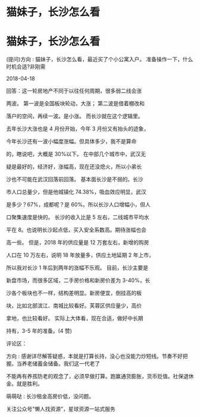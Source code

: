 # 猫妹子，长沙怎么看

# 猫妹子，长沙怎么看

(提问)方向 : 猫妹子，长沙怎么看，最近买了个小公寓入户。 准备操作一下，什么时机合适?非刚需

2018-04-18

回答：这一轮房地产不同于以往任何周期，很多弱二线会涨

两波。 第一波是全国板块轮动，大涨； 第二波是借着棚改和

落户的空间，再续一波。是小涨。 而长沙就在这个逻辑里。

去年长沙大涨也是 4 月份开始，今年 3 月份又有抬头的迹象，

今年长沙还有一波小幅度涨幅。但具体多少，我不是算命

的，瞎说吧，大概是 30%以下。 在中部几个城市中，武汉无

疑是最好的，经济好，涨幅高，现在还没熄火，所以小弟长

沙也不可能在武汉回落前回落。 基本面长沙是不弱的。长沙

市人口总量少，但是他城镇化 74.38%，吸血效应明显，武汉

是多少？67%，成都呢？是 60%。所以长沙人口增幅小，但人

口聚集速度是快的。 长沙的收入比是 5 左右，二线城市平均水

平在 8。也说明长沙起点低，买入安全系数高。期待涨幅也会

高一些。 但是，2018 年的供应量是 12 万套左右，新增的购房

人口在 10 万左右，说明 18 年放量多，供应土地延期 2 年上市，

所以我对长沙 1 年后到两年的涨幅不乐观。 目前，长沙主要是

新盘市场，而很多区域，二手房价格和新房价差为 3-40%，长

沙各个板块也不一样，结构差明显。新房便宜，倒挂高的板

块，比如北部滨江、南城比较看好。芙蓉区供应量少，高价

拿地，也比较看好。 实际上大体看，现在合适，做好中长期

持有，3-5 年的准备。(4 赞)

评论区：

方向 : 感谢详尽解答疑惑，本就是打算长持，没心也没能力炒短线。节奏不好把握。当养老储蓄金储备。我们这一代老了

不能再有养孩防老的观念了，必须早做打算。跑赢通货膨胀，货币贬值。社保退休金。就是胜利。

萌萌哒 : 长沙租金高房价低，没问题。

关注公众号"懒人找资源"，星球资源一站式服务